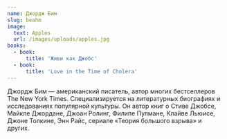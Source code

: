 ```yaml
---
name: Джордж Бим
slug: beahm
image:
  text: Apples
  url: /images/uploads/apples.jpg
books:
  - book:
      title: 'Живи как Джобс'
  - book:
      title: 'Love in the Time of Cholera'
---
```



Джордж Бим — американский писатель, автор многих бестселлеров The New York Times. Специализируется на литературных биографиях и исследованиях популярной культуры. Он автор книг о Стиве Джобсе, Майкле Джордане, Джоан Ролинг, Филипе Пулмане, Клайве Льюисе, Джоне Толкине, Энн Райс, сериале «Теория большого взрыва» и других.
